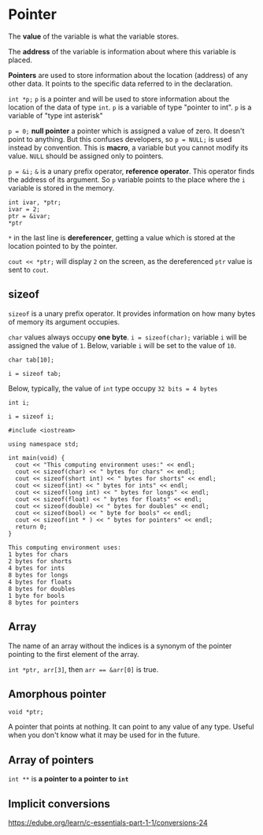 # Pointer

The **value** of the variable is what the variable stores.

The **address** of the variable is information about where this variable is placed.

**Pointers** are used to store information about the location (address) of any other data. It points to the specific 
data referred to in the declaration.

`int *p;` `p` is a pointer and will be used to store information about the location of the data of type `int`. `p` is a 
variable of type "pointer to int". `p` is a variable of "type int asterisk"

`p = 0;` **null pointer** a pointer which is assigned a value of zero. It doesn't point to anything. But this confuses 
developers, so `p = NULL;` is used instead by convention. This is **macro**, a variable but you cannot modify its value.
 `NULL` should be assigned only to pointers.

`p = &i;` `&` is a unary prefix operator, **reference operator**. This operator finds the address of its argument. So 
`p` variable points to the place where the `i` variable is stored in the memory.

```
int ivar, *ptr;
ivar = 2;
ptr = &ivar;
*ptr
```

`*` in the last line is **dereferencer**, getting a value which is stored at the location pointed to by the pointer.

`cout << *ptr;` will display `2` on the screen, as the dereferenced `ptr` value is sent to `cout`.

## sizeof

`sizeof` is a unary prefix operator. It provides information on how many bytes of memory its argument occupies.

`char` values always occupy **one byte**. `i = sizeof(char);` variable `i` will be assigned the value of `1`. Below, 
variable `i` will be set to the value of `10`.

```
char tab[10];

i = sizeof tab;
```

Below, typically, the value of `int` type occupy `32 bits = 4 bytes`

```
int i;

i = sizeof i;
```

```
#include <iostream>

using namespace std;

int main(void) {
  cout << "This computing environment uses:" << endl;
  cout << sizeof(char) << " bytes for chars" << endl;
  cout << sizeof(short int) << " bytes for shorts" << endl;
  cout << sizeof(int) << " bytes for ints" << endl;
  cout << sizeof(long int) << " bytes for longs" << endl;
  cout << sizeof(float) << " bytes for floats" << endl;
  cout << sizeof(double) << " bytes for doubles" << endl;
  cout << sizeof(bool) << " byte for bools" << endl;
  cout << sizeof(int * ) << " bytes for pointers" << endl;
  return 0;
}

This computing environment uses:
1 bytes for chars
2 bytes for shorts
4 bytes for ints
8 bytes for longs
4 bytes for floats
8 bytes for doubles
1 byte for bools
8 bytes for pointers
```

## Array

The name of an array without the indices is a synonym of the pointer pointing to the first element of the array.

`int *ptr, arr[3]`, then `arr == &arr[0]` is true.

## Amorphous pointer

`void *ptr;`

A pointer that points at nothing. It can point to any value of any type. Useful when you don't know what it may be used 
for in the future.


## Array of pointers

`int **` is **a pointer to a pointer to `int`**

## Implicit conversions

https://edube.org/learn/c-essentials-part-1-1/conversions-24

